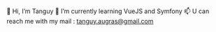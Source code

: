 👋 Hi, I’m Tanguy
🌱 I’m currently learning VueJS and Symfony
📫 U can reach me with my mail : tanguy.augras@gmail.com
